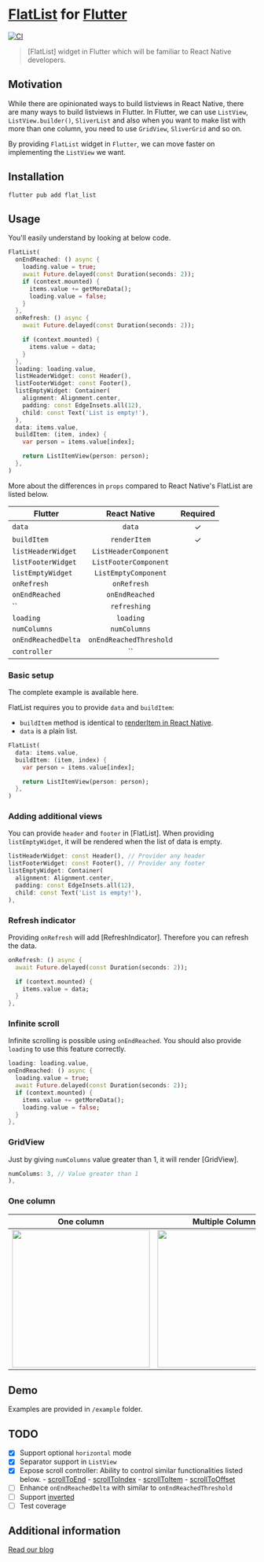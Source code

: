 # [FlatList](https://reactnative.dev/docs/flatlist) for [Flutter](https://flutter.dev)

[![CI](https://github.com/hyochan/flat_list/actions/workflows/ci.yml/badge.svg)](https://github.com/hyochan/flat_list/actions/workflows/ci.yml)

> [FlatList] widget in Flutter which will be familiar to React Native developers.

## Motivation

While there are opinionated ways to build listviews in React Native, there are many ways to build listviews in Flutter. In Flutter, we can use `ListView`, `ListView.builder()`, `SliverList` and also when you want to make list with more than one column, you need to use `GridView`, `SliverGrid` and so on.

By providing `FlatList` widget in `Flutter`, we can move faster on implementing the `ListView` we want.

## Installation

```
flutter pub add flat_list
```

## Usage
You'll easily understand by looking at below code.

```dart
FlatList(
  onEndReached: () async {
    loading.value = true;
    await Future.delayed(const Duration(seconds: 2));
    if (context.mounted) {
      items.value += getMoreData();
      loading.value = false;
    }
  },
  onRefresh: () async {
    await Future.delayed(const Duration(seconds: 2));

    if (context.mounted) {
      items.value = data;
    }
  },
  loading: loading.value,
  listHeaderWidget: const Header(),
  listFooterWidget: const Footer(),
  listEmptyWidget: Container(
    alignment: Alignment.center,
    padding: const EdgeInsets.all(12),
    child: const Text('List is empty!'),
  ),
  data: items.value,
  buildItem: (item, index) {
    var person = items.value[index];

    return ListItemView(person: person);
  },
)
```

More about the differences in `props` compared to React Native's FlatList are listed below.

| Flutter                | React Native                | Required |
|------------------------|:---------------------------:|:--------:|
| `data`                 | `data`                      |    ✓     |
| `buildItem`            | `renderItem`                |    ✓     |
| `listHeaderWidget`     | `ListHeaderComponent`       |          |
| `listFooterWidget`     | `ListFooterComponent`       |          |
| `listEmptyWidget`      | `ListEmptyComponent`        |          |
| `onRefresh`            | `onRefresh`                 |          |
| `onEndReached`         | `onEndReached`              |          |
| ``                     | `refreshing`                |          |
| `loading`              | `loading`                   |          |
| `numColumns`           | `numColumns`                |          |
| `onEndReachedDelta`    | `onEndReachedThreshold`     |          |
| `controller`           | ``                          |          |

### Basic setup
The complete example is available here.

FlatList requires you to provide `data` and `buildItem`:
* `buildItem` method is identical to [renderItem in React Native](https://reactnative.dev/docs/flatlist#required-renderitem).
* `data` is a plain list.

```dart
FlatList(
  data: items.value,
  buildItem: (item, index) {
    var person = items.value[index];

    return ListItemView(person: person);
  },
)
```

### Adding additional views
You can provide `header` and `footer` in [FlatList]. When providing `listEmptyWidget`, it will be rendered when the list of data is empty.

```dart
listHeaderWidget: const Header(), // Provider any header
listFooterWidget: const Footer(), // Provider any footer
listEmptyWidget: Container(
  alignment: Alignment.center,
  padding: const EdgeInsets.all(12),
  child: const Text('List is empty!'),
),
```


### Refresh indicator
Providing `onRefresh` will add [RefreshIndicator]. Therefore you can refresh the data.

```dart
onRefresh: () async {
  await Future.delayed(const Duration(seconds: 2));

  if (context.mounted) {
    items.value = data;
  }
},
```

### Infinite scroll
Infinite scrolling is possible using `onEndReached`. You should also provide `loading` to use this feature correctly.

```dart
loading: loading.value,
onEndReached: () async {
  loading.value = true;
  await Future.delayed(const Duration(seconds: 2));
  if (context.mounted) {
    items.value += getMoreData();
    loading.value = false;
  }
},
```

### GridView
Just by giving `numColumns` value greater than 1, it will render [GridView].

```dart
numColums: 3, // Value greater than 1
),
```

### One column

| One column             | Multiple Columns            |
|------------------------|:---------------------------:|
|<img src="https://user-images.githubusercontent.com/27461460/201466389-a74baf6a-c12d-4558-a2e8-750884ccfd9f.gif" width="280" />|<img src="https://user-images.githubusercontent.com/27461460/201466392-117ba72a-8506-4708-8c25-d56d2feaf2f1.gif" width="280" />|



## Demo

Examples are provided in `/example` folder.

## TODO

- [x] Support optional `horizontal` mode
- [x] Separator support in `ListView`
- [x] Expose scroll controller: Ability to control similar functionalities listed below.
      - [scrollToEnd](https://reactnative.dev/docs/flatlist#scrolltoend)
      - [scrollToIndex](https://reactnative.dev/docs/flatlist#scrolltoindex)
      - [scrollToItem](https://reactnative.dev/docs/flatlist#scrolltoitem)
      - [scrollToOffset](https://reactnative.dev/docs/flatlist#scrolltooffset)
- [ ] Enhance `onEndReachedDelta` with similar to `onEndReachedThreshold`
- [ ] Support [inverted](https://reactnative.dev/docs/flatlist#inverted)
- [ ] Test coverage

## Additional information

[Read our blog](https://medium.com/dooboolab/introducing-flatlist-in-flutter-e1bd212b44f0)
